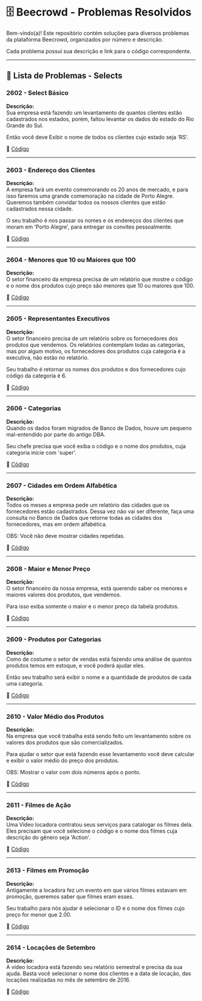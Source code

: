 # 🗄️ Beecrowd - Problemas Resolvidos  

Bem-vindo(a)! Este repositório contém soluções para diversos problemas da plataforma Beecrowd, organizados por número e descrição.  

Cada problema possui sua descrição e link para o código correspondente.  

---

## 📄 Lista de Problemas - Selects

### 2602 - Select Básico  
**Descrição:**  
Sua empresa está fazendo um levantamento de quantos clientes estão cadastrados nos estados, porém, faltou levantar os dados do estado do Rio Grande do Sul.

Então você deve Exibir o nome de todos os clientes cujo estado seja ‘RS’.

🔗 [Código](https://github.com/Miguel-Russo/Faculdade/blob/main/2%C2%B0%20Semestre%20-%202024_2/Banco%20de%20Dados%20II/Selects/2602%20-%20Select%20B%C3%A1sico.sql)

---

### 2603 - Endereço dos Clientes  
**Descrição:**  
A empresa fará um evento comemorando os 20 anos de mercado, e para isso faremos uma grande comemoração na cidade de Porto Alegre. Queremos também convidar todos os nossos clientes que estão cadastrados nessa cidade.

O seu trabalho é nos passar os nomes e os endereços dos clientes que moram em 'Porto Alegre', para entregar os convites pessoalmente.

🔗 [Código](https://github.com/Miguel-Russo/Faculdade/blob/main/2%C2%B0%20Semestre%20-%202024_2/Banco%20de%20Dados%20II/Selects/2603%20-%20Endere%C3%A7o%20dos%20Clientes.sql)  

---

### 2604 - Menores que 10 ou Maiores que 100  
**Descrição:**  
O setor financeiro da empresa precisa de um relatório que mostre o código e o nome dos produtos cujo preço são menores que 10 ou maiores que 100.

🔗 [Código](https://github.com/Miguel-Russo/Faculdade/blob/main/2%C2%B0%20Semestre%20-%202024_2/Banco%20de%20Dados%20II/Selects/2604%20-%20Menores%20que%2010%20ou%20Maiores%20que%20100.sql)

---

### 2605 - Representantes Executivos 
**Descrição:**  
O setor financeiro precisa de um relatório sobre os fornecedores dos produtos que vendemos. Os relatórios contemplam todas as categorias, mas por algum motivo, os fornecedores dos produtos cuja categoria é a executiva, não estão no relatório.

Seu trabalho é retornar os nomes dos produtos e dos fornecedores cujo código da categoria é 6. 

🔗 [Código](https://github.com/Miguel-Russo/Faculdade/blob/main/2%C2%B0%20Semestre%20-%202024_2/Banco%20de%20Dados%20II/Selects/2605%20-%20Representantes%20Executivos.sql) 

---

### 2606 - Categorias 
**Descrição:**  
Quando os dados foram migrados de Banco de Dados, houve um pequeno mal-entendido por parte do antigo DBA.

Seu chefe precisa que você exiba o código e o nome dos produtos, cuja categoria inicie com 'super'. 

🔗 [Código](https://github.com/Miguel-Russo/Faculdade/blob/main/2%C2%B0%20Semestre%20-%202024_2/Banco%20de%20Dados%20II/Selects/2606%20-%20Categorias.sql)  

---

### 2607 - Cidades em Ordem Alfabética 
**Descrição:**  
Todos os meses a empresa pede um relatório das cidades que os fornecedores estão cadastrados. Dessa vez não vai ser diferente, faça uma consulta no Banco de Dados que retorne todas as cidades dos fornecedores, mas em ordem alfabética.

OBS: Você não deve mostrar cidades repetidas.  

🔗 [Código](https://github.com/Miguel-Russo/Faculdade/blob/main/2%C2%B0%20Semestre%20-%202024_2/Banco%20de%20Dados%20II/Selects/2607%20-%20Cidades%20em%20Ordem%20Alfab%C3%A9tica.sql)

---

### 2608 - Maior e Menor Preço  
**Descrição:**  
O setor financeiro da nossa empresa, está querendo saber os menores e maiores valores dos produtos, que vendemos.

Para isso exiba somente o maior e o menor preço da tabela produtos. 

🔗 [Código](https://github.com/Miguel-Russo/Faculdade/blob/main/2%C2%B0%20Semestre%20-%202024_2/Banco%20de%20Dados%20II/Selects/2608%20-%20Maior%20e%20Menor%20Pre%C3%A7o.sql)  

---

### 2609 - Produtos por Categorias  
**Descrição:**  
Como de costume o setor de vendas está fazendo uma análise de quantos produtos temos em estoque, e você poderá ajudar eles.

Então seu trabalho será exibir o nome e a quantidade de produtos de cada uma categoria. 

🔗 [Código](https://github.com/Miguel-Russo/Faculdade/blob/main/2%C2%B0%20Semestre%20-%202024_2/Banco%20de%20Dados%20II/Selects/2609%20-%20Produtos%20por%20Categorias.sql) 

---

### 2610 - Valor Médio dos Produtos 
**Descrição:**  
Na empresa que você trabalha está sendo feito um levantamento sobre os valores dos produtos que são comercializados.

Para ajudar o setor que está fazendo esse levantamento você deve calcular e exibir o valor médio do preço dos produtos.

OBS: Mostrar o valor com dois números após o ponto.

🔗 [Código](https://github.com/Miguel-Russo/Faculdade/blob/main/2%C2%B0%20Semestre%20-%202024_2/Banco%20de%20Dados%20II/Selects/2610%20-%20Valor%20M%C3%A9dio%20dos%20Produtos.sql)

---

### 2611 - Filmes de Ação  
**Descrição:**  
Uma Vídeo locadora contratou seus serviços para catalogar os filmes dela. Eles precisam que você selecione o código e o nome dos filmes cuja descrição do gênero seja 'Action'. 

🔗 [Código](https://github.com/Miguel-Russo/Faculdade/blob/main/2%C2%B0%20Semestre%20-%202024_2/Banco%20de%20Dados%20II/Selects/2611%20-%20Filmes%20de%20A%C3%A7%C3%A3o.sql)

---

### 2613 - Filmes em Promoção  
**Descrição:**  
Antigamente a locadora fez um evento em que vários filmes estavam em promoção, queremos saber que filmes eram esses.

Seu trabalho para nós ajudar é selecionar o ID e o nome dos filmes cujo preço for menor que 2.00.  

🔗 [Código](https://github.com/Miguel-Russo/Faculdade/blob/main/2%C2%B0%20Semestre%20-%202024_2/Banco%20de%20Dados%20II/Selects/2613%20-%20Filmes%20em%20Promo%C3%A7%C3%A3o.sql)

---

### 2614 - Locações de Setembro  
**Descrição:**  
A vídeo locadora está fazendo seu relatório semestral e precisa da sua ajuda. Basta você selecionar o nome dos clientes e a data de locação, das locações realizadas no mês de setembro de 2016.

🔗 [Código](https://github.com/Miguel-Russo/Faculdade/blob/main/2%C2%B0%20Semestre%20-%202024_2/Banco%20de%20Dados%20II/Selects/2614%20-%20Loca%C3%A7%C3%B5es%20de%20Setembro.sql)
